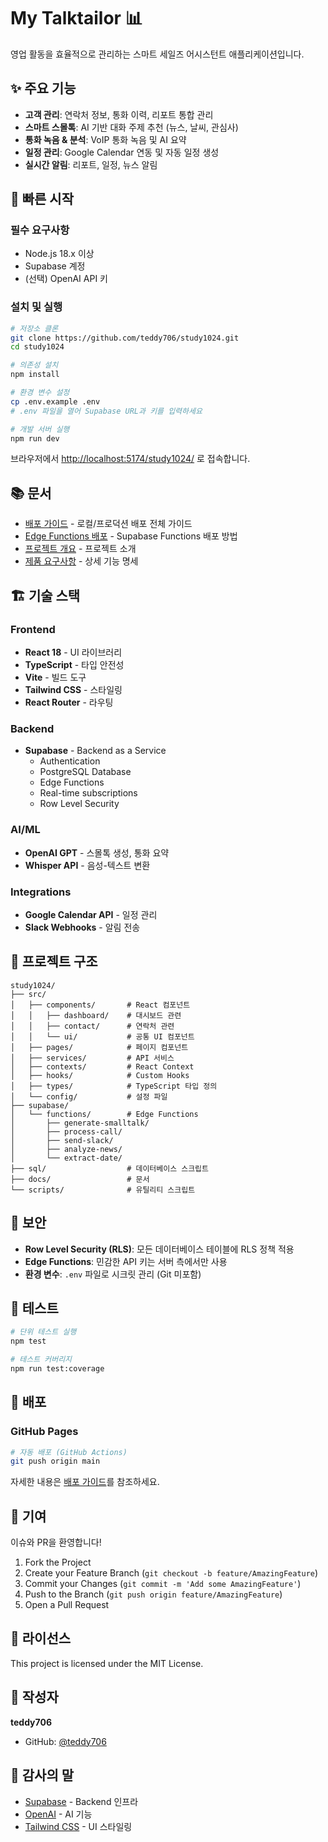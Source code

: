 # My Talktailor 📊

영업 활동을 효율적으로 관리하는 스마트 세일즈 어시스턴트 애플리케이션입니다.

## ✨ 주요 기능

- **고객 관리**: 연락처 정보, 통화 이력, 리포트 통합 관리
- **스마트 스몰톡**: AI 기반 대화 주제 추천 (뉴스, 날씨, 관심사)
- **통화 녹음 & 분석**: VoIP 통화 녹음 및 AI 요약
- **일정 관리**: Google Calendar 연동 및 자동 일정 생성
- **실시간 알림**: 리포트, 일정, 뉴스 알림

## 🚀 빠른 시작

### 필수 요구사항

- Node.js 18.x 이상
- Supabase 계정
- (선택) OpenAI API 키

### 설치 및 실행

```bash
# 저장소 클론
git clone https://github.com/teddy706/study1024.git
cd study1024

# 의존성 설치
npm install

# 환경 변수 설정
cp .env.example .env
# .env 파일을 열어 Supabase URL과 키를 입력하세요

# 개발 서버 실행
npm run dev
```

브라우저에서 <http://localhost:5174/study1024/> 로 접속합니다.

## 📚 문서

- [배포 가이드](./docs/DEPLOYMENT.md) - 로컬/프로덕션 배포 전체 가이드
- [Edge Functions 배포](./docs/FUNCTIONS_DEPLOYMENT.md) - Supabase Functions 배포 방법
- [프로젝트 개요](./docs/PROJECT_BRIEF.md) - 프로젝트 소개
- [제품 요구사항](./docs/PRD_v2.1.md) - 상세 기능 명세

## 🏗️ 기술 스택

### Frontend

- **React 18** - UI 라이브러리
- **TypeScript** - 타입 안전성
- **Vite** - 빌드 도구
- **Tailwind CSS** - 스타일링
- **React Router** - 라우팅

### Backend

- **Supabase** - Backend as a Service
  - Authentication
  - PostgreSQL Database
  - Edge Functions
  - Real-time subscriptions
  - Row Level Security

### AI/ML

- **OpenAI GPT** - 스몰톡 생성, 통화 요약
- **Whisper API** - 음성-텍스트 변환

### Integrations

- **Google Calendar API** - 일정 관리
- **Slack Webhooks** - 알림 전송

## 📁 프로젝트 구조

```
study1024/
├── src/
│   ├── components/       # React 컴포넌트
│   │   ├── dashboard/    # 대시보드 관련
│   │   ├── contact/      # 연락처 관련
│   │   └── ui/           # 공통 UI 컴포넌트
│   ├── pages/            # 페이지 컴포넌트
│   ├── services/         # API 서비스
│   ├── contexts/         # React Context
│   ├── hooks/            # Custom Hooks
│   ├── types/            # TypeScript 타입 정의
│   └── config/           # 설정 파일
├── supabase/
│   └── functions/        # Edge Functions
│       ├── generate-smalltalk/
│       ├── process-call/
│       ├── send-slack/
│       ├── analyze-news/
│       └── extract-date/
├── sql/                  # 데이터베이스 스크립트
├── docs/                 # 문서
└── scripts/              # 유틸리티 스크립트
```

## 🔐 보안

- **Row Level Security (RLS)**: 모든 데이터베이스 테이블에 RLS 정책 적용
- **Edge Functions**: 민감한 API 키는 서버 측에서만 사용
- **환경 변수**: `.env` 파일로 시크릿 관리 (Git 미포함)

## 🧪 테스트

```bash
# 단위 테스트 실행
npm test

# 테스트 커버리지
npm run test:coverage
```

## 🚢 배포

### GitHub Pages

```bash
# 자동 배포 (GitHub Actions)
git push origin main
```

자세한 내용은 [배포 가이드](./docs/DEPLOYMENT.md)를 참조하세요.

## 🤝 기여

이슈와 PR을 환영합니다!

1. Fork the Project
2. Create your Feature Branch (`git checkout -b feature/AmazingFeature`)
3. Commit your Changes (`git commit -m 'Add some AmazingFeature'`)
4. Push to the Branch (`git push origin feature/AmazingFeature`)
5. Open a Pull Request

## 📝 라이선스

This project is licensed under the MIT License.

## 👤 작성자

**teddy706**

- GitHub: [@teddy706](https://github.com/teddy706)

## 🙏 감사의 말

- [Supabase](https://supabase.com) - Backend 인프라
- [OpenAI](https://openai.com) - AI 기능
- [Tailwind CSS](https://tailwindcss.com) - UI 스타일링
